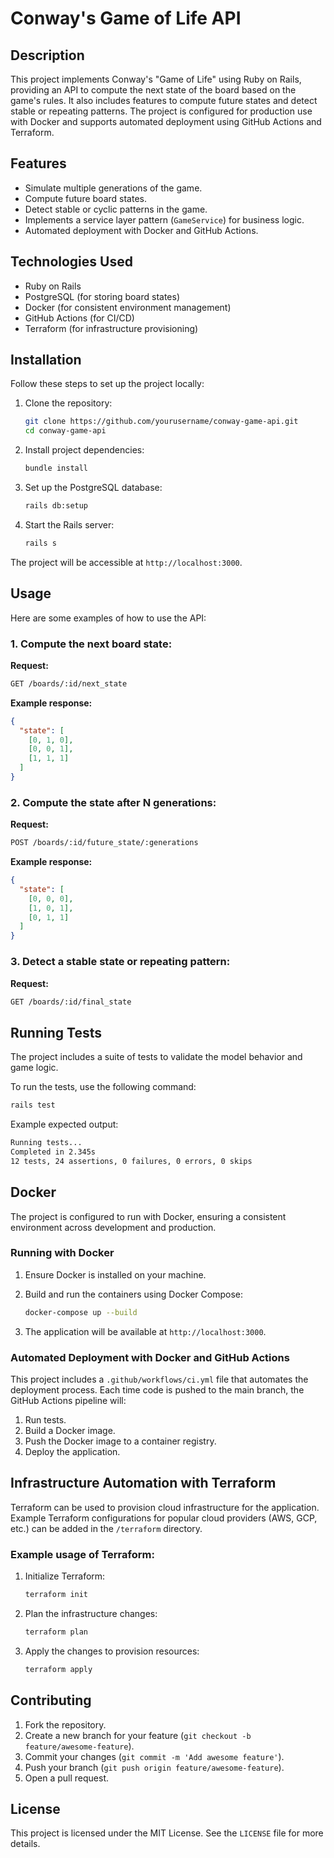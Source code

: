 # Conway's Game of Life API

## Description

This project implements Conway's "Game of Life" using Ruby on Rails, providing an API to compute the next state of the board based on the game's rules. It also includes features to compute future states and detect stable or repeating patterns. The project is configured for production use with Docker and supports automated deployment using GitHub Actions and Terraform.

## Features

- Simulate multiple generations of the game.
- Compute future board states.
- Detect stable or cyclic patterns in the game.
- Implements a service layer pattern (`GameService`) for business logic.
- Automated deployment with Docker and GitHub Actions.
  
## Technologies Used

- Ruby on Rails
- PostgreSQL (for storing board states)
- Docker (for consistent environment management)
- GitHub Actions (for CI/CD)
- Terraform (for infrastructure provisioning)

## Installation

Follow these steps to set up the project locally:

1. Clone the repository:
   ```bash
   git clone https://github.com/yourusername/conway-game-api.git
   cd conway-game-api
   ```

2. Install project dependencies:
   ```bash
   bundle install
   ```

3. Set up the PostgreSQL database:
   ```bash
   rails db:setup
   ```

4. Start the Rails server:
   ```bash
   rails s
   ```

The project will be accessible at `http://localhost:3000`.

## Usage

Here are some examples of how to use the API:

### 1. Compute the next board state:

**Request:**

```bash
GET /boards/:id/next_state
```

**Example response:**

```json
{
  "state": [
    [0, 1, 0],
    [0, 0, 1],
    [1, 1, 1]
  ]
}
```

### 2. Compute the state after N generations:

**Request:**

```bash
POST /boards/:id/future_state/:generations
```

**Example response:**

```json
{
  "state": [
    [0, 0, 0],
    [1, 0, 1],
    [0, 1, 1]
  ]
}
```

### 3. Detect a stable state or repeating pattern:

**Request:**

```bash
GET /boards/:id/final_state
```

## Running Tests

The project includes a suite of tests to validate the model behavior and game logic.

To run the tests, use the following command:

```bash
rails test
```

Example expected output:

```bash
Running tests...
Completed in 2.345s
12 tests, 24 assertions, 0 failures, 0 errors, 0 skips
```

## Docker

The project is configured to run with Docker, ensuring a consistent environment across development and production.

### Running with Docker

1. Ensure Docker is installed on your machine.
   
2. Build and run the containers using Docker Compose:

   ```bash
   docker-compose up --build
   ```

3. The application will be available at `http://localhost:3000`.

### Automated Deployment with Docker and GitHub Actions

This project includes a `.github/workflows/ci.yml` file that automates the deployment process. Each time code is pushed to the main branch, the GitHub Actions pipeline will:

1. Run tests.
2. Build a Docker image.
3. Push the Docker image to a container registry.
4. Deploy the application.

## Infrastructure Automation with Terraform

Terraform can be used to provision cloud infrastructure for the application. Example Terraform configurations for popular cloud providers (AWS, GCP, etc.) can be added in the `/terraform` directory.

### Example usage of Terraform:

1. Initialize Terraform:
   ```bash
   terraform init
   ```

2. Plan the infrastructure changes:
   ```bash
   terraform plan
   ```

3. Apply the changes to provision resources:
   ```bash
   terraform apply
   ```

## Contributing

1. Fork the repository.
2. Create a new branch for your feature (`git checkout -b feature/awesome-feature`).
3. Commit your changes (`git commit -m 'Add awesome feature'`).
4. Push your branch (`git push origin feature/awesome-feature`).
5. Open a pull request.

## License

This project is licensed under the MIT License. See the `LICENSE` file for more details.

